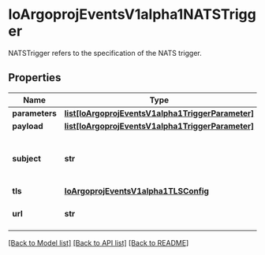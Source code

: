 # IoArgoprojEventsV1alpha1NATSTrigger

NATSTrigger refers to the specification of the NATS trigger.
## Properties
Name | Type | Description | Notes
------------ | ------------- | ------------- | -------------
**parameters** | [**list[IoArgoprojEventsV1alpha1TriggerParameter]**](IoArgoprojEventsV1alpha1TriggerParameter.md) |  | [optional] 
**payload** | [**list[IoArgoprojEventsV1alpha1TriggerParameter]**](IoArgoprojEventsV1alpha1TriggerParameter.md) |  | [optional] 
**subject** | **str** | Name of the subject to put message on. | [optional] 
**tls** | [**IoArgoprojEventsV1alpha1TLSConfig**](IoArgoprojEventsV1alpha1TLSConfig.md) |  | [optional] 
**url** | **str** | URL of the NATS cluster. | [optional] 

[[Back to Model list]](../README.md#documentation-for-models) [[Back to API list]](../README.md#documentation-for-api-endpoints) [[Back to README]](../README.md)


